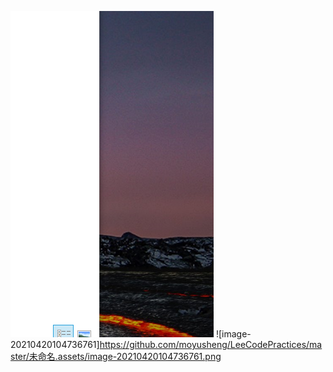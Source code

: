 ![image-20210420104736761](未命名.assets/image-20210420104736761.png)
![image-20210420104736761]https://github.com/moyusheng/LeeCodePractices/master/未命名.assets/image-20210420104736761.png
